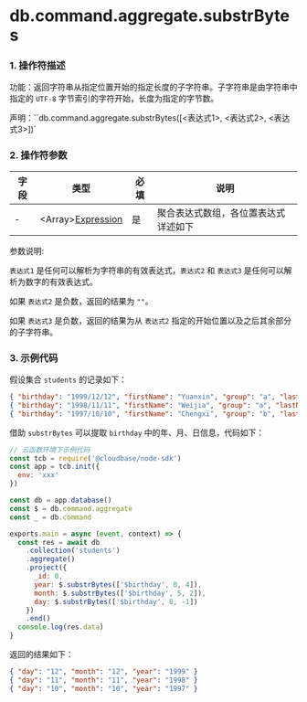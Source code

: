 # db.command.aggregate.substrBytes

### 1. 操作符描述

功能：返回字符串从指定位置开始的指定长度的子字符串。子字符串是由字符串中指定的 `UTF-8` 字节索引的字符开始，长度为指定的字节数。

声明：``db.command.aggregate.substrBytes([<表达式1>, <表达式2>, <表达式3>])`

### 2. 操作符参数

| 字段 | 类型                                        | 必填 | 说明                                 |
| ---- | ------------------------------------------- | ---- | ------------------------------------ |
| -    | &lt;Array&gt;[Expression](../expression.md) | 是   | 聚合表达式数组，各位置表达式详述如下 |

参数说明:

`表达式1` 是任何可以解析为字符串的有效表达式，`表达式2` 和 `表达式3` 是任何可以解析为数字的有效表达式。

如果 `表达式2` 是负数，返回的结果为 `""`。

如果 `表达式3` 是负数，返回的结果为从 `表达式2` 指定的开始位置以及之后其余部分的子字符串。

### 3. 示例代码

假设集合 `students` 的记录如下：

```json
{ "birthday": "1999/12/12", "firstName": "Yuanxin", "group": "a", "lastName": "Dong", "score": 84 }
{ "birthday": "1998/11/11", "firstName": "Weijia", "group": "a", "lastName": "Wang", "score": 96 }
{ "birthday": "1997/10/10", "firstName": "Chengxi", "group": "b", "lastName": "Li", "score": 80 }
```

借助 `substrBytes` 可以提取 `birthday` 中的年、月、日信息，代码如下：

```javascript
// 云函数环境下示例代码
const tcb = require('@cloudbase/node-sdk')
const app = tcb.init({
  env: 'xxx'
})

const db = app.database()
const $ = db.command.aggregate
const _ = db.command

exports.main = async (event, context) => {
  const res = await db
    .collection('students')
    .aggregate()
    .project({
      _id: 0,
      year: $.substrBytes(['$birthday', 0, 4]),
      month: $.substrBytes(['$birthday', 5, 2]),
      day: $.substrBytes(['$birthday', 8, -1])
    })
    .end()
  console.log(res.data)
}
```

返回的结果如下：

```json
{ "day": "12", "month": "12", "year": "1999" }
{ "day": "11", "month": "11", "year": "1998" }
{ "day": "10", "month": "10", "year": "1997" }
```
